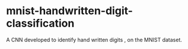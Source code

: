 # mnist-handwritten-digit-classification
A CNN developed to identify hand written digits , on the MNIST dataset.
